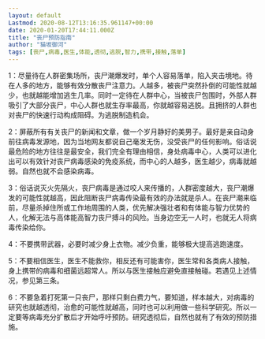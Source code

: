 ```yaml
---
layout: default
Lastmod: 2020-08-12T13:16:35.961147+00:00
date: 2020-01-20T17:44:11.000Z
title: "丧尸预防指南"
author: "猫坂御河"
tags: [丧尸,病毒,医生,体能,透彻,逃脱,智力,携带,接触,落单]
---
```


1：尽量待在人群密集场所，丧尸潮爆发时，单个人容易落单，陷入夹击境地。待在人多的地方，能够有效分散丧尸注意力。人越多，被丧尸突然扑倒的可能性就越少，也就越能增加逃生几率。同时一定待在人群中心，当被丧尸包围时，外部人群吸引了大部分丧尸，中心人群也就生存率最高，你就越容易逃脱。且拥挤的人群也对丧尸的快速行动构成阻碍。为逃脱制造机会。

2：屏蔽所有有关丧尸的新闻和文章，做一个岁月静好的美男子。最好是亲自动身前往病毒发源地，因为当地网友都说自己毫发无伤，没受丧尸的任何影响。俗话说最危险的地方往往是最安全，我们完全有理由相信，身处病毒中心，人类可以进化出可以有效针对丧尸病毒感染的免疫系统，而中心的人越多，医生越少，病毒就越弱。自然也就不会感染病毒。

3：俗话说灭火先隔火，丧尸病毒是通过咬人来传播的，人群密度越大，丧尸潮爆发的可能性就越高，因此阻断丧尸病毒传染最有效的办法就是杀人。在丧尸潮来临前，尽量杀掉住所或工作地周围的人类，优先解决强壮者和有体能与智力优势的人，化解无法与高体能高智力丧尸搏斗的风险。当身边空无一人时，也就无人将病毒传染给你。

4：不要携带武器，必要时减少身上衣物。减少负重，能够极大提高逃跑速度。

5：不要相信医生，医生不能救你，相反还有可能害你，医生常和各类病人接触，身上携带的病毒和细菌远超常人。所以与医生接触应避免直接触碰。若遇见上述情况，参见第三条。

6：不要急着打死第一只丧尸，那样只剩白费力气，要知道，样本越大，对病毒的研究也就越透彻，治愈的可能性就越高，同时也可以利用做一些科学研究。所以一定要等病毒充分扩散后才开始呼吁预防。研究透彻后，自然也就有了有效的预防措施。


